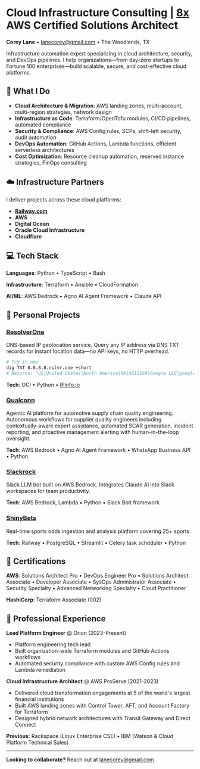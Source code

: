 # Cloud Infrastructure Consulting | [8x](https://www.credly.com/users/coreylane) AWS Certified Solutions Architect

**Corey Lane** • [lanecorey@gmail.com](mailto:lanecorey@gmail.com) • The Woodlands, TX

Infrastructure automation expert specializing in cloud architecture, security, and DevOps pipelines. I help organizations—from day-zero startups to Fortune 100 enterprises—build scalable, secure, and cost-effective cloud platforms.

## 🔧 What I Do

- **Cloud Architecture & Migration**: AWS landing zones, multi-account, multi-region strategies, network design
- **Infrastructure as Code**: Terraform/OpenTofu modules, CI/CD pipelines, automated compliance
- **Security & Compliance**: AWS Config rules, SCPs, shift-left security, audit automation
- **DevOps Automation**: GitHub Actions, Lambda functions, efficient serverless architectures
- **Cost Optimization**: Resource cleanup automation, reserved instance strategies, FinOps consulting

## ☁️ Infrastructure Partners

I deliver projects across these cloud platforms:
- **[Railway.com](https://railway.com?referralCode=rq6lF8)**
- **AWS**
- **Digital Ocean**
- **Oracle Cloud Infrastructure**
- **Cloudflare**

## 💻 Tech Stack

**Languages**: Python • TypeScript • Bash

**Infrastructure**: Terraform • Ansible • CloudFormation

**AI/ML**: AWS Bedrock • Agno AI Agent Framework • Claude API

## 🚀 Personal Projects

### [ResolverOne](https://resolver.one)
DNS-based IP geolocation service. Query any IP address via DNS TXT records for instant location data—no API keys, no HTTP overhead.

```bash
# Try it now
dig TXT 8.8.8.8.rslvr.one +short
# Returns: "US|United States|North America|NA|AS15169|Google LLC|google.com"
```

**Tech**: OCI • Python • [IPinfo.io](https://ipinfo.io/)

### [Qualconn](https://qualconn.ai/)
Agentic AI platform for automotive supply chain quality engineering. Autonomous workflows for supplier quality engineers including contextually-aware expert assistance, automated SCAR generation, incident reporting, and proactive management alerting with human-in-the-loop oversight.

**Tech**: AWS Bedrock • Agno AI Agent Framework • WhatsApp Business API • Python

### [Slackrock](https://github.com/coreylane/slackrock)
Slack LLM bot built on AWS Bedrock. Integrates Claude AI into Slack workspaces for team productivity.

**Tech**: AWS Bedrock, Lambda • Python • Slack Bolt framework

### [ShinyBets](https://shinybets.com/)
Real-time sports odds ingestion and analysis platform covering 25+ sports.

**Tech**: Railway • PostgreSQL • Streamlit • Celery task scheduler • Python

## 📜 Certifications

**AWS**: Solutions Architect Pro • DevOps Engineer Pro • Solutions Architect Associate • Developer Associate • SysOps Administrator Associate • Security Specialty • Advanced Networking Specialty • Cloud Practitioner

**HashiCorp**: Terraform Associate (002)

## 💼 Professional Experience

**Lead Platform Engineer** @ Orion (2023-Present)
- Platform engineering tech lead
- Built organization-wide Terraform modules and GitHub Actions workflows
- Automated security compliance with custom AWS Config rules and Lambda remediation

**Cloud Infrastructure Architect** @ AWS ProServe (2021-2023)
- Delivered cloud transformation engagements at 5 of the world's largest financial institutions
- Built AWS landing zones with Control Tower, AFT, and Account Factory for Terraform
- Designed hybrid network architectures with Transit Gateway and Direct Connect

**Previous**: Rackspace (Linux Enterprise CSE) • IBM (Watson & Cloud Platform Technical Sales)

---

**Looking to collaborate?** Reach out at [lanecorey@gmail.com](mailto:lanecorey@gmail.com)